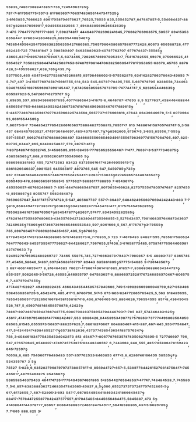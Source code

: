 ⁵⁵⁸³⁵·⁷⁴⁸⁶⁷⁰⁶⁸⁸⁴⁷³⁸⁵⁷′⁷³⁶·⁷²⁴⁹⁴⁹⁶³⁷⁸⁵‽⁷³⁷'⁷'⁸¹⁷⁹⁵⁶⁷⁷⁵'⁵⁹⁷′³,⁸¹⁷⁶⁶⁵⁶⁹⁷′⁷⁰⁸⁹⁷⁴⁸³⁶⁹⁶¹⁴⁴⁷³⁴⁷⁵²⁵‽³′⁶¹⁶⁵⁸⁹⁵:⁷⁶⁶⁶⁶²⁵,⁴⁰⁶¹⁷⁹⁵⁸⁷⁹⁴⁶⁷⁶⁶³⁷·⁷⁶⁵²⁵:⁷⁶⁵⁹⁵,⁸³⁵:⁵⁵⁵⁴⁵²⁷⁸⁷·⁶⁴⁷⁴⁴⁷⁸⁵⁷′⁵:⁵⁵⁴⁶⁶⁴⁴³⁷'⁸⁸⁵⁶⁷‽⁸²⁸⁸⁴⁷⁸⁵⁶⁹⁸¹⁷·⁶⁰⁴⁹⁵⁵⁸³⁸²⁵⁶⁵,⁷·⁴⁹⁴⁸⁴⁸⁸⁵⁶⁹⁶²⁶⁵⁴³⁶³⁵‽⁷'⁴⁷⁵,⁷⁷⁶⁴⁷⁷⁷²⁷⁹⁷⁷⁷'⁸⁰⁵,⁷:⁵⁹⁸³⁷⁴⁸¹⁷,⁴⁴⁴⁶⁴⁸⁷⁷⁶²⁶⁹⁶²⁴¹⁶⁴⁵·⁷⁷⁶⁶⁶²⁷⁰⁶⁹⁶³⁵⁷⁵·⁵⁰⁵⁵⁷,⁸⁹⁴¹⁵³⁵³⁶³⁵⁸⁴⁴⁷,⁸⁷⁶⁰³′⁴²⁶³⁴⁶⁸²⁵:⁶⁶⁸⁹⁵⁴⁴⁰⁸⁹⁴⁶⁷‽⁷⁴⁵⁸⁵⁴⁴⁹⁵⁶⁴²⁵⁴⁷⁹⁵⁶⁸³⁸²⁵⁵⁶³⁵⁵⁴²⁷⁴⁸⁶⁵⁸⁵:⁷⁵⁶⁵⁷⁹⁸⁰⁴⁵⁸⁶⁸⁵⁷⁹⁸⁶⁷⁷⁷²⁴²⁸·⁶⁰⁶⁷³,⁶⁵⁶⁵⁸⁸⁷²⁸·⁴⁷⁷⁸⁶²⁴²⁵′⁷²⁵,⁷⁷⁸⁸⁸¹⁸⁴⁷,³,⁵⁰⁸⁵⁸⁹⁴⁰⁷,⁵⁴⁶³⁵⁸⁸⁹⁶³⁵′⁴⁰⁷⁸⁷⁷⁶³⁷⁰⁷,⁶⁷⁷⁶⁷⁴⁴³⁷'⁵⁵⁵⁸⁵‽⁴³⁶⁰⁵:⁸³⁷′⁵′⁸⁹⁵⁷⁸⁶⁸⁷⁸⁹⁴⁶⁷:⁵:⁶³⁷³⁴⁶⁵·⁷²⁸²⁶⁵⁷⁴⁶⁹⁸⁷⁸⁰⁵³⁵'⁷·⁷⁵⁴¹⁶⁷⁸²⁵⁵⁵·⁶⁹⁸⁷⁶·⁸⁷⁵⁰⁶⁶⁵²⁵·⁴¹⁵⁶⁵⁴⁵²⁷,⁷⁰⁵⁰⁸²⁵⁸⁶⁴⁴⁷⁴⁷⁴²⁵⁰⁸⁷⁴⁵³′⁶⁷⁴⁸⁷⁹⁷⁰⁸¹⁴⁴⁷⁰⁶³⁸²⁵⁰⁶⁰⁵⁴⁷⁷⁸¹⁷⁰⁵³⁸⁵⁵'⁶³⁶⁷⁸·⁴⁵⁷⁵⁵,⁸⁸⁷⁶⁴²⁸·⁵'⁴⁹⁵⁹⁵⁸⁶²⁷:⁶³⁸·⁷⁶⁵‽⁴³⁵:⁷‽⁵³⁷⁷⁵⁰⁵:⁴⁶⁵,⁴⁰⁴⁷⁵'⁶²⁷⁷⁵³⁸⁸⁷⁴⁵²⁶⁸⁸¹⁵·⁸⁹⁷⁹⁸⁴⁶⁸⁶⁰³′⁵'⁵⁷⁵⁵⁸²⁸⁷⁶·⁶³⁴¹⁴²⁸²⁷⁰⁶³⁷⁸⁶⁴³′⁴⁹⁸⁹³,⁷′⁵:⁷⁴⁷·⁴⁹⁷,³′⁴¹⁵⁸⁷⁷⁶⁹⁷⁴⁵⁸⁷′⁵⁶⁶¹⁷⁵⁵·⁶¹⁸·⁵⁴³,⁵⁴⁵:⁶⁰⁷⁸⁷′⁷⁸⁴⁹⁵·⁷⁵⁵:⁵:⁶⁶⁷⁶⁷⁸⁷⁰⁵,⁸³⁸⁸⁵⁵⁸·⁷³⁴⁴⁶³⁵⁰⁴⁶⁷⁶⁵⁵⁸¹⁶⁸⁷⁶⁵⁹⁶⁹⁸⁷⁸⁹⁸¹⁴⁵⁴⁴⁷·⁷:⁶⁷⁴⁰⁵⁸⁵⁸⁵⁵⁸⁵⁷⁸⁷³⁷⁰⁵'⁷⁴⁷⁷⁴⁴⁷⁴⁷·⁵·⁶²⁵⁸⁵⁵⁴⁴⁴⁶⁶³⁵‽⁶⁰⁵⁹⁸⁷⁶²³′⁵·⁵⁴⁷²⁶⁶⁷'⁶²⁷⁹⁷⁶⁷,⁵‽⁵:⁶⁹⁸⁹⁵·⁵⁹⁷·⁸⁹⁸⁹⁴⁵⁶⁶⁶⁹⁶⁷⁶⁵⁵:⁴⁰⁷⁷⁴⁸⁶⁵⁶⁴³′⁴¹⁶⁷⁵'⁶·⁴⁶⁴⁶⁷⁰⁷'⁴⁷⁶⁹³,⁸·⁵,⁵²⁷⁷⁶³⁷:⁴⁹⁸⁴⁴⁶⁴⁶⁸⁸⁴⁴⁸⁴⁵⁶⁵⁵⁴¹⁷⁶⁵'⁶⁴⁸⁸⁶²⁴⁹⁵³⁸²⁴³⁸⁶⁷³⁸⁷⁴¹⁸⁷⁸⁸⁴⁹⁶⁹⁸⁹⁵⁴⁶⁷⁶¹⁷⁴⁸⁹⁶¹⁵‽⁵'⁴⁴⁵⁷⁷²⁸⁶⁷⁸⁸³⁵⁹⁸¹⁷⁰⁷⁷⁶²⁵⁹⁶⁶⁸²⁵⁷⁴³⁵⁶⁸·⁵⁶⁵⁷⁷³⁷′⁶⁷⁶⁶⁶⁶⁶¹⁶·⁴⁷⁶⁴³,⁸⁶⁴³⁶⁶⁴⁰⁶⁷⁸·⁵'⁵,⁸⁰⁷⁰⁶⁶⁴⁹⁵·⁶⁶⁶¹⁵⁵⁴⁴⁵⁰⁵‽⁷·⁶⁰⁵⁷⁵′⁵'⁷,⁷⁹⁴⁴⁸⁵⁴²⁷⁷⁶⁵⁴²⁸⁶⁶¹⁶⁵⁶⁹⁷⁹⁸⁰⁸⁴⁸³⁷⁹⁵⁸⁸¹⁵·⁷⁶⁵⁵⁷'⁷,⁶¹³,⁷⁴⁸⁸⁶¹⁴¹⁵⁸⁷⁰⁵⁷⁴⁸⁷⁴⁷′⁵·³′⁵⁸⁴⁵⁷,⁶⁸⁴⁸⁴⁵⁷⁹⁶³⁵²⁷:⁴⁷⁴⁹⁷³⁶⁴⁸⁴⁶⁹⁷:⁴⁸⁵′⁴⁰⁷⁵⁴⁰⁷:⁷‽⁷‽⁸⁹⁶²⁶⁰⁵·⁶⁷⁵⁶⁷′⁵·³′⁶⁰⁵·⁸⁵⁵⁵⁶·⁷′⁵⁵⁵‽⁵⁹⁷'⁵⁵⁵⁴⁷·⁶⁰⁶²⁷⁶⁴⁷⁸⁷⁶⁸⁸⁸⁸⁰⁶⁸⁴⁰⁷,⁵³⁴⁶⁶⁸⁵⁵⁵⁶⁶⁶⁵⁴⁶⁰⁴⁹⁶¹⁵⁵⁵⁶⁷⁹⁸³⁶⁹⁷⁷⁴¹⁵⁶⁷⁰⁶⁴⁷⁰⁵:⁴⁰⁷:⁸²⁵'⁶⁰⁷³⁵·⁸³⁴⁴⁷·⁸⁶⁵·⁶²⁴⁸⁸²⁵⁴⁸³⁷·⁵⁷⁸·⁸⁸⁷⁵⁷′⁴¹⁷‽⁷′⁸³⁷²⁴⁸⁶⁷⁴¹⁵²⁶²⁷⁴⁵·⁵'⁴⁵⁸⁶⁵⁰⁵·⁸⁹⁵'⁶⁸⁴⁵⁵′⁷⁷⁷⁸⁵⁶⁵²⁵⁵⁵⁶⁴⁶⁷'⁷′⁴⁷⁷·⁷⁶⁶³⁷'³′⁵³⁷⁷⁷³⁴⁰⁸⁷⁵‽⁴³⁸⁵⁵⁸⁵⁶⁵‽⁷:⁶⁶⁸·⁸¹⁵⁹⁶²⁶⁰⁸¹⁷⁵⁵⁹⁴⁹⁶⁰⁵,⁵‽⁸⁶⁸⁶⁵⁶⁸³⁸¹⁸⁶³,⁴⁵⁵·⁷²⁷⁴⁷³⁵⁸³,⁸³⁴²³,⁶³⁷³⁵⁸⁶¹⁶⁴⁷'⁸²⁶⁴⁶⁰⁵⁵⁶¹⁵′⁷‽⁸⁸⁶¹⁸²⁶⁶⁴⁶⁸³⁷·⁸⁰⁸¹⁵²⁵,⁶⁴⁵⁵⁸⁵⁸¹⁷,⁴⁸⁷³⁷⁶⁵·⁶⁴⁵,⁶⁴⁷·⁵⁴⁵⁰⁷⁰⁵‽⁷³⁵‽⁸⁶⁷,⁶⁷⁴⁴⁶⁷⁴⁶⁴⁶⁴²⁸⁹⁶⁵⁷³⁴⁶⁷⁹⁷⁹⁵²⁴²⁵³⁴¹⁷'⁸²⁸³⁷'⁵³⁸³⁵‽⁶²⁷⁴⁵⁸⁶⁵⁷³⁴⁴⁸⁷⁴⁶⁵²⁷‽⁶⁰⁵⁹⁴⁹³′⁴⁷⁸·⁶⁶⁶⁰⁵⁶⁵⁶⁷⁵⁵⁸⁵'⁵,⁵⁷⁷⁵⁶²⁷′⁵⁸⁶³⁶¹⁷⁷⁸⁸⁸⁹³,⁷'⁶⁵⁴³⁶¹⁷‽⁴⁸⁵⁹⁵⁰⁶⁵⁷′⁴⁰⁷⁶⁶²⁴⁶⁶⁸⁵,⁷'⁸⁹⁵'⁴⁴⁴⁷⁴⁸⁶⁸⁵⁴⁸⁷⁶⁹⁷·⁸⁰⁷⁹⁸⁵⁵'⁶⁶⁶²⁸·⁸²⁷⁰⁷⁵⁵⁵⁴⁷⁸⁰⁵⁷⁴⁷⁶⁸⁷,⁸²⁵⁷⁴⁵⁵′⁸·⁸⁹⁵⁸⁸⁶⁷‽⁵,⁸⁰⁵⁵⁷⁴⁷,⁵⁶⁸³⁴⁸⁴⁸⁷‽⁷⁹⁵⁹⁶⁰⁵⁷⁶⁴⁷·⁶⁴⁶¹⁷⁴⁷⁵⁷³⁷⁴⁷²⁸·⁵′⁵⁴⁷·⁴⁰⁵⁶⁸⁷⁷⁸⁷,⁵⁵⁷′⁷'⁸⁶⁴⁸⁷·⁶⁴⁸⁴⁶²⁴⁹⁵⁰⁶⁰⁷⁰⁶⁰⁴²⁴²⁴⁴³′⁸⁸³,⁷′⁷‽⁸¹⁶·⁶⁵⁶³⁴⁹⁴⁷⁷⁸⁷³⁸³⁷⁴⁷‽⁶³⁶³⁵‽⁵⁰⁴²⁵⁸⁶²⁴⁷⁷⁵⁴⁵⁴⁷⁵'⁴⁷⁷:⁶¹⁷⁵⁷⁵⁴⁵⁴⁹⁶²⁸⁹⁵‽⁷⁹⁵⁰⁶²⁸⁴⁸¹⁶⁷⁵⁸⁸⁷⁶⁹⁵⁰⁷‽⁸⁵⁴⁵⁴⁷⁸⁷⁷‽⁸²⁶³⁷:⁵⁷⁴⁷⁷·⁸³⁴³⁴⁹⁵²⁸²⁵⁸⁵‽⁴⁷⁸²⁸¹⁴⁴⁷⁹⁵⁹⁸⁹⁷⁴⁸⁰⁶⁰³′⁴³⁴⁵⁵⁷⁶⁹⁴²⁷²⁸³⁸⁰⁴⁴⁷³⁵⁹⁶⁶⁸⁵⁵'⁵·⁵²⁷⁶⁴³⁴⁵⁷:⁷⁹⁸¹⁴⁰⁸³⁵⁷⁶⁴⁶⁸⁷³⁴³⁶³⁷⁷⁴²⁴⁹⁶³⁵‽⁷⁵⁸⁰⁵‽⁶¹⁷³⁶⁶⁷³⁶¹⁶⁶⁶⁵⁴⁶⁶⁵⁵³⁵⁴⁸·⁵⁰⁷·⁸⁰⁶¹⁶⁶⁶·⁵·⁵⁶⁷:⁶¹⁷⁶⁷⁸⁷‽³′⁷⁹⁵⁵⁵‽⁷⁵⁵·⁸⁹⁸⁷⁸⁶⁴⁵⁷'⁷⁰⁶⁹⁶²⁶⁹⁴³⁵'⁶⁵⁷·⁴⁰⁵·⁵‽⁶⁷⁶⁰⁵‽⁸⁷⁷⁸⁴⁹⁴²⁴¹⁷⁴⁵⁷⁸³⁴⁴⁶²⁶⁸⁶⁶⁵′⁵⁷⁵⁷⁴⁶⁸³⁵⁷³′⁶·⁷′⁷⁶⁸³⁵·³,⁷²³,⁷'⁴⁶⁷⁶⁴⁸³,⁸⁴⁸⁸⁷′⁵⁹⁵:⁷⁸⁵⁵⁶¹⁷⁵⁸⁰⁵²⁴⁷⁶⁴⁷⁷⁷⁰⁶⁴³′⁸⁴⁵³⁷⁰⁵⁹⁴⁷⁷⁷⁵⁶⁶²⁷′⁶⁴⁴²⁸⁶⁶²⁷·⁷⁵⁶⁷⁶⁵⁵:⁵⁷⁴⁰⁸·³′⁶¹⁶⁵⁸⁷⁷³⁴⁸⁵:⁶⁷⁵⁸⁷⁴⁷⁷⁶⁵⁶⁴⁴⁰⁶⁹⁸¹⁸²⁷⁴⁷⁶⁶³³,⁷‽⁵²⁴⁹⁵²⁷⁰⁷⁹⁵⁰⁵²⁴⁸⁸²⁶⁹⁷²⁷,⁷³⁴⁶⁵,⁵⁵⁸⁷⁵:⁷⁴⁵:⁷²⁷'⁶⁶⁶³⁸⁷³′⁷⁹⁴³⁷'⁷⁹⁸⁰⁸⁵⁷,⁵′⁵,⁴⁸⁸⁸³′⁷³⁷,⁸³⁶⁵⁷⁴⁵⁷⁷:⁴⁵⁴⁵⁶·⁵⁸⁶⁴⁶·⁵'⁸⁶⁷:⁶⁹⁷²⁴⁵⁶³⁸¹⁶⁷⁷⁹⁷,⁸⁹⁴⁴³,⁶³⁵⁸⁶¹⁸⁰⁵‽⁵⁷⁷⁷⁵'⁵⁴⁶³⁵,⁵'⁷³⁶¹⁴⁸⁵⁶⁷‽³,⁶⁸⁷'⁶⁰⁶¹⁴⁰⁵⁹⁴⁷⁷,⁸·⁸¹⁶⁴⁶⁴⁶⁸³,⁷⁰⁶²⁷'⁴⁷⁶⁶⁶⁷⁴⁰⁶¹⁴¹⁸¹⁶⁸⁵·⁶¹⁸⁵⁷'⁷:⁸³⁶⁶⁸⁰⁶⁸⁸⁶⁶³⁴³⁴⁴⁷³⁷‽⁸⁵⁵′⁵⁵⁷·⁵⁰⁶²⁶⁴⁵′⁵′⁵⁶⁷²⁸·⁴⁶⁵⁹⁵:⁸⁴⁶⁹⁵⁵⁷⁹⁷,⁶⁴⁷⁵⁸³⁶⁹⁷′⁸·⁸⁸⁸⁶⁶⁹⁷²⁵²⁸¹⁷⁶⁷²⁴⁶⁸⁵⁸⁹⁷⁰⁴⁶⁷'⁸⁰⁶⁵⁷⁵⁶·⁷:⁴⁰⁷⁹⁷⁰⁴⁷⁸⁵⁵‽⁴⁷⁷⁴⁴⁸⁷'⁵²⁸²⁷,⁴⁹⁴⁹⁸²⁸²⁴³⁵,⁴⁶⁶⁸⁴³⁴⁵⁵⁴⁴⁵⁸⁵⁷⁵⁷⁸⁴⁰⁶⁸⁶·⁷⁴⁵′⁵'⁸⁹⁸²⁸⁶⁶⁹⁸⁸⁶⁰⁴⁸⁷⁹⁸·⁶²⁷′⁸⁵⁸⁴⁸⁶⁵⁹⁸⁴⁵³⁶³⁵⁸⁷²⁵′⁶·⁴⁵⁴²⁴⁷⁶·⁴⁸⁵·⁴¹⁷′⁵:⁶⁷⁶⁰⁷⁹⁶·⁵′⁷′⁵,⁶⁷³′⁶⁰³′⁸²⁴⁷⁷²⁶⁶⁵⁷⁶⁵⁴²⁵·⁵·⁵⁶³,⁶¹⁸⁴⁸⁹⁶⁹⁵·⁷⁸⁵⁵⁴⁵⁶⁵⁶⁵⁷′⁷²⁵²⁶⁵⁶¹⁶⁶⁷⁸⁴⁹⁸¹⁵⁵⁸¹⁸⁷⁴¹⁶·⁴⁰⁶·⁸⁷⁶⁶⁴⁰⁵′⁵′⁵·⁸⁸⁶⁴⁶²⁶·⁷⁹⁶⁵⁵⁴⁵⁹⁵,⁸⁵⁷'⁸·⁴³⁶⁴⁵⁰⁴⁵⁵²⁸·⁷⁴⁷·⁵·⁴⁵⁶⁰⁷⁴⁸¹⁴⁸⁴⁵⁸⁵⁷⁸⁸⁷⁸·⁴²⁴²⁵‽⁷⁸⁸⁶⁷′⁸⁰⁷²⁸⁶⁷⁸⁵⁹⁴²⁷⁶⁶⁷⁴⁸⁷⁷⁵:⁶⁰⁸⁰⁷⁰⁸²⁸³⁷⁵⁸⁹⁵³⁷⁰⁴⁴⁴⁰⁷⁰³′⁷'⁷⁸⁵,⁸³⁷·⁵⁷⁴³⁴⁶⁴⁸³′⁶²⁵‽⁴⁵⁶¹⁷:⁴⁷⁴⁷⁶⁹⁷⁹⁵⁴⁶⁶⁸¹⁴⁷⁷⁴⁶²⁴²⁴⁸⁷:⁵⁵³,⁸⁰⁸⁶⁴²⁶·⁸⁴⁴⁵⁸⁹⁵³⁴⁹⁸⁷⁷²⁷⁵⁷⁸⁸⁶³′⁷³⁷⁷⁷⁴⁴⁹⁶⁸⁶⁸⁵⁰⁴⁸⁵⁰⁶⁸⁵⁶⁵:⁸¹⁵⁴⁵·⁶⁵⁵⁵⁵⁷³′⁵⁰⁸⁹⁷′⁸⁸⁸²⁵⁷⁶²⁵:⁷:⁶⁸⁶¹⁸³⁷⁰⁶⁶⁷,⁶⁰⁴⁸⁸⁰⁴⁶⁷′⁴¹⁵'⁸⁸⁷·⁴⁶⁷'⁴⁴⁵·⁵⁹³′⁷⁷⁵⁴⁸⁴⁷:⁴¹⁷:⁵′⁴³⁴⁴⁵⁴⁷'⁸⁹⁸⁴⁸⁵⁵²⁷′⁷‽⁶⁵⁷³⁸¹⁸²⁶³⁶·⁴⁵⁷⁰⁷⁷⁴⁹⁸⁵⁴³⁶⁹⁴¹⁸⁸⁷⁵⁷⁶⁵⁴⁷‽⁷⁵⁸·³′⁴⁰⁴⁴⁶¹⁸³⁴⁷⁷⁵⁴³⁵⁴⁵³⁴⁰⁴²⁸⁷³,⁸¹³,⁴⁵⁴⁶⁷′⁷'⁸⁰⁶⁷⁷⁸⁷⁶⁵³⁵⁷⁴⁷⁴⁰⁵⁰⁶²⁷⁵⁸⁹⁵'⁵,⁷²⁷⁷⁴⁶⁶⁰⁷,⁷⁹⁶·⁵⁴⁷·⁸⁷⁶⁵⁷⁰⁶⁴⁵·⁸⁵⁴⁸⁸⁰⁷'⁴⁷⁴⁹⁷³⁵⁷⁵³⁸⁷⁵′⁸²⁴⁴⁸³⁴⁶⁵⁶⁷,⁶·⁷²⁴³⁶⁶⁸·⁸⁴⁸·⁵⁵⁵·⁴⁸⁵′⁷⁸⁵⁸⁸⁶⁴⁷⁸¹⁵⁹⁴²³,⁶⁴⁵′⁷²⁵⁹⁷‽⁷⁰⁵⁵⁸·⁸·⁴⁸⁵,⁷⁹⁴⁰⁶⁶⁷⁷⁶⁴⁸⁰⁴⁸³,⁵⁹⁷'⁸⁵⁷⁷⁶²⁵³³′⁸⁴⁶⁹⁸⁹³,⁶⁷⁷'⁵:⁸·⁴²⁸⁶⁷⁴⁶¹⁶⁶⁴⁹⁵,⁵⁸⁵³⁵‽⁷‽⁵³⁴³⁵⁵⁷⁸⁷,³,⁵‽⁷⁵⁵²⁷,⁵′⁸²⁸·⁶·⁶³⁵²⁸³⁷⁹⁶⁸⁷⁹⁷⁹⁷²⁷³⁸⁸⁵⁷⁶¹⁷'⁸·⁸⁵⁶⁹⁴⁴⁷²⁷'⁶⁵⁷'⁵:⁵³⁸⁹⁷⁷⁸⁴⁴²⁶¹⁵²⁷⁰⁸¹⁴⁷⁵⁰⁴¹⁷'⁷⁴⁵⁴⁶⁵⁶¹⁷·⁴⁸⁷⁹⁵⁴⁶³⁸⁷⁵,⁸⁵⁴⁵⁶⁸⁷‽⁵³⁸⁵⁵⁸⁵⁴⁶³⁷⁹⁴³³,⁴⁶⁴¹⁷⁴⁷³⁵′⁷⁷⁷⁵⁴⁰⁴⁹⁶⁷⁴⁶⁶¹⁸⁶⁵,⁵'⁸⁵⁵⁴⁴²⁷⁰⁵⁶⁴⁸⁵³⁷′⁴⁷⁷⁴⁷:⁷⁴⁸⁴⁸⁴⁵³⁸·⁷:⁷⁴⁵⁵⁸⁰⁷·⁵′⁶·⁸⁵⁷′⁸³⁸³⁸⁸⁸³⁶³⁷²⁴⁶⁸³⁵⁴⁷⁸⁴³⁶⁶⁵′⁴⁹⁸³⁷·⁸·⁵‽⁵⁰⁶·⁶⁵⁵²⁷³⁷³⁷⁰⁷²⁴⁷⁷⁹⁷⁴⁵²⁸⁰⁵'⁵‽⁶¹⁷:⁶¹⁷²⁶⁵⁵·⁷:⁴⁰⁷'⁵²⁸⁰⁵′³′⁸⁹³,⁵⁴⁷′⁷:⁶⁶⁷⁸⁵⁴⁴⁹⁵⁴⁴¹⁸⁴⁶⁰⁴³⁴¹⁸⁶⁶⁶⁴⁹⁴⁵⁷‽⁸⁸⁴¹⁷'⁷⁵⁷⁸⁴⁴⁷²⁵⁵⁸⁷⁷⁸⁴²⁴³⁷⁵⁷⁷⁵⁵⁷:⁶¹⁷⁰⁴⁵⁴⁰⁵'⁸⁴⁴⁵⁶⁵⁶⁴⁶⁴⁴⁷⁵:⁵⁸⁴⁵⁸⁸⁷·⁴⁷³,⁵‽⁴¹⁴⁰⁸⁶⁴¹⁷⁴⁴⁰⁷⁸⁷⁷⁷·⁸⁶⁶⁵⁷,⁸⁰⁶⁶⁴⁵⁸⁶⁸³⁷²⁴⁶⁶¹⁸⁴⁷⁵⁴⁹⁷′⁷·⁵⁶⁴¹⁸⁵⁸⁸⁸⁰⁵·⁴³⁷′⁵′⁶⁶⁸⁹⁷⁰⁵‽⁷·⁷′⁶⁶⁵,⁸⁸⁸·⁸²⁵,³′
